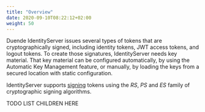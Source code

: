 ```yaml
---
title: "Overview"
date: 2020-09-10T08:22:12+02:00
weight: 50
---
```


Duende IdentityServer issues several types of tokens that are cryptographically
signed, including identity tokens, JWT access tokens, and logout tokens. To
create those signatures, IdentityServer needs key material. That key material
can be configured automatically, by using the Automatic Key Management feature,
or manually, by loading the keys from a secured location with static
configuration.

IdentityServer supports [signing](https://tools.ietf.org/html/rfc7515) tokens
using the *RS*, *PS* and *ES* family of cryptographic signing algorithms. 

TODO LIST CHILDREN HERE

